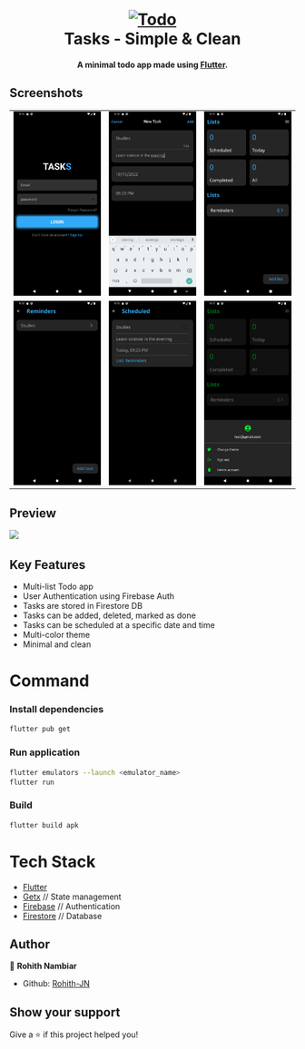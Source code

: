 <h1 align="center">
  <br>
  <a href=""><img src="https://user-images.githubusercontent.com/78314165/150666685-7954de01-26c0-4d20-8d65-a238ff85efb0.png" alt="Todo" width="200"></a>
  <br>
  Tasks - Simple & Clean
  <br>
</h1>

<h4 align="center">A minimal todo app made using <a href="https://flutter.dev" target="_blank">Flutter</a>.</h4>

## Screenshots

||||
|--|--|--|
| ![login](./Preview/LoginScreen.png) | ![add_task](./Preview/TodoScreen.png) |![home](./Preview/MainScreen.png) |
| ![task](./Preview/HomeScreen.png) | ![filtered](./Preview/FilterScreen.png) |![theme](./Preview/ThemeScreen.png) |

## Preview

<img src = "https://user-images.githubusercontent.com/78314165/198681066-90b04842-adc7-46ec-b5b7-e1c58e3715cb.mp4" />

## Key Features

* Multi-list Todo app
* User Authentication using Firebase Auth
* Tasks are stored in Firestore DB
* Tasks can be added, deleted, marked as done
* Tasks can be scheduled at a specific date and time
* Multi-color theme
* Minimal and clean

# Command
### Install dependencies

```sh
flutter pub get
```

### Run application

```sh
flutter emulators --launch <emulator_name>
flutter run
```

### Build

```sh
flutter build apk
```


# Tech Stack

- [Flutter](https://flutter.dev)
- [Getx](https://pub.dev/packages/get) // State management
- [Firebase](https://firebase.google.com/) // Authentication
- [Firestore](https://firebase.google.com/products/firestore) // Database


## Author

👤 **Rohith Nambiar**

* Github: [Rohith-JN](https://github.com/Rohith-JN)

## Show your support

Give a ⭐️ if this project helped you!

